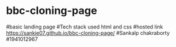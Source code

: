 # bbc-cloning-page
#basic landing page
#Tech stack used html and css
#hosted link https://sankie07.github.io/bbc-cloning-page/
#Sankalp chakraborty
#1941012967
